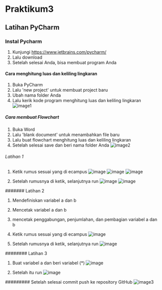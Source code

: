 # Praktikum3

## Latihan PyCharm

### Instal Pycharm
1. Kunjungi https://www.jetbrains.com/pycharm/
2. Lalu download
3. Setelah selesai Anda, bisa membuat program Anda

#### Cara menghitung luas dan keliling lingkaran
1. Buka PyCharm 
2. Lalu 'new project' untuk membuat project baru
3. Ubah nama folder Anda
4. Lalu kerik kode program menghitung luas dan keliling lingkaran
![image1](https://github.com/ZahraNurhaliza/Praktikum3/blob/main/screenshot/1.png)

##### Cara membuat Flowchart
1. Buka Word
2. Lalu 'blank document' untuk menambahkan file baru
3. Lalu buat flowchart menghitung luas dan keliling lingkaran
4. Setelah selesai save dan beri nama folder Anda
![image2](https://github.com/ZahraNurhaliza/Praktikum3/blob/main/screenshot/2.png)

###### Latihan 1
1. Ketik rumus sesuai yang di ecampus
![image](https://github.com/ZahraNurhaliza/Praktikum3/blob/main/Latihan1/Latihan1%20(1).png)
![image](https://github.com/ZahraNurhaliza/Praktikum3/blob/main/Latihan1/Latihan1%20(2).png)
![image](https://github.com/ZahraNurhaliza/Praktikum3/blob/main/Latihan1/Latihan1%20(3).png)

2. Setelah rumusnya di ketik, selanjutnya run
![image](https://github.com/ZahraNurhaliza/Praktikum3/blob/main/Latihan1/Latihan1%20(4).png)
![image](https://github.com/ZahraNurhaliza/Praktikum3/blob/main/Latihan1/Latihan1%20(5).png)

####### Latihan 2
1. Mendefiniskan variabel a dan b
2. Mencetak variabel a dan b
3. mencetak penggabungan, penjumlahan, dan pembagian variabel a dan b
4. Ketik rumus sesuai yang di ecampus
![image](https://github.com/ZahraNurhaliza/Praktikum3/blob/main/Latihan2/Latihan2%20(1).png)

2. Setelah rumusnya di ketik, selanjutnya run
![image](https://github.com/ZahraNurhaliza/Praktikum3/blob/main/Latihan2/Latihan2%20(2).png)

######## Latihan 3
1. Buat variabel a dan beri variabel (*)
![image](https://github.com/ZahraNurhaliza/Praktikum3/blob/main/Latihan3/Latihan3%20(1).png)

2. Setelah itu run
![image](https://github.com/ZahraNurhaliza/Praktikum3/blob/main/Latihan3/Latihan3%20(2).png)

######### Setelah selesai commit push ke repository GitHub
![image3](https://github.com/ZahraNurhaliza/Praktikum3/blob/main/screenshot/3.png)

